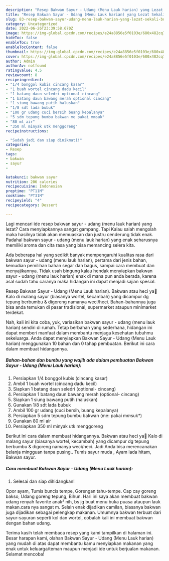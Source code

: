 ```yaml
---
description: "Resep Bakwan Sayur - Udang (Menu Lauk harian) yang Lezat Sekali, Buat Buka Puasa}"
title: "Resep Bakwan Sayur - Udang (Menu Lauk harian) yang Lezat Sekali, Buat Buka Puasa}"
slug: 83-resep-bakwan-sayur-udang-menu-lauk-harian-yang-lezat-sekali-buat-buka-puasa
category: Uncategorized
date: 2022-06-26T23:39:58.670Z
image: https://img-global.cpcdn.com/recipes/e24a8856e5f0103e/680x482cq70/bakwan-sayur-udang-menu-lauk-harian-foto-resep-utama.jpg
hideToc: false
enableToc: true
enableTocContent: false
thumbnail: https://img-global.cpcdn.com/recipes/e24a8856e5f0103e/680x482cq70/bakwan-sayur-udang-menu-lauk-harian-foto-resep-utama.jpg
cover: https://img-global.cpcdn.com/recipes/e24a8856e5f0103e/680x482cq70/bakwan-sayur-udang-menu-lauk-harian-foto-resep-utama.jpg
author: Admin
authorAv: notfound
ratingvalue: 4.5
reviewcount: 8
recipeingredient:
- "1/4 bonggol kubis cincang kasar"
- "1 buah wortel cincang dadu kecil"
- "1 batang daun seledri optional cincang"
- "1 batang daun bawang merah optional cincang"
- "1 siung bawang putih haluskan"
- "1/8 sdt lada bubuk"
- "100 gr udang cuci bersih buang kepalanya"
- "5 sdm tepung bumbu bakwan me pakai mmsuk"
- "80 ml air"
- "350 ml minyak utk menggoreng"
recipeinstructions:

- "Sudah jadi dan siap dinikmati!"
categories:
- Resep
tags:
- bakwan
- sayur
- 

katakunci: bakwan sayur  
nutrition: 206 calories
recipecuisine: Indonesian
preptime: "PT11M"
cooktime: "PT31M"
recipeyield: "4"
recipecategory: Dessert

---
```



Lagi mencari ide resep bakwan sayur - udang (menu lauk harian) yang lezat? Cara menyiapkannya sangat gampang. Tapi Kalau salah mengolah maka hasilnya tidak akan memuaskan dan justru cenderung tidak enak. Padahal bakwan sayur - udang (menu lauk harian) yang enak seharusnya memiliki aroma dan cita rasa yang bisa memancing selera kita.


Ada beberapa hal yang sedikit banyak mempengaruhi kualitas rasa dari bakwan sayur - udang (menu lauk harian), pertama dari jenis bahan, kemudian pemilihan bahan segar dan bagus, sampai cara membuat dan menyajikannya. Tidak usah bingung kalau hendak menyiapkan bakwan sayur - udang (menu lauk harian) enak di mana pun anda berada, karena asal sudah tahu caranya maka hidangan ini dapat menjadi sajian spesial.

Resep Bakwan Sayur - Udang (Menu Lauk harian). Bakwan atau heci ya🤔 Kalo di malang sayur (biasanya wortel, kecambah) yang dicampur dg tepung berbumbu &amp; digoreng namanya weci/heci. Bahan-bahannya juga bisa anda temukan di pasar tradisional, supermarket ataupun minimarket terdekat.


Nah, kali ini kita coba, yuk, variasikan bakwan sayur - udang (menu lauk harian) sendiri di rumah. Tetap berbahan yang sederhana, hidangan ini dapat memberi manfaat dalam membantu menjaga kesehatan tubuhmu sekeluarga. Anda dapat menyiapkan Bakwan Sayur - Udang (Menu Lauk harian) menggunakan 10 bahan dan 0 tahap pembuatan. Berikut ini cara dalam membuat hidangannya.

<!--inarticleads1-->

##### Bahan-bahan dan bumbu yang wajib ada dalam pembuatan Bakwan Sayur - Udang (Menu Lauk harian):

1. Persiapkan 1/4 bonggol kubis (cincang kasar)
1. Ambil 1 buah wortel (cincang dadu kecil)
1. Siapkan 1 batang daun seledri (optional- cincang)
1. Persiapkan 1 batang daun bawang merah (optional- cincang)
1. Siapkan 1 siung bawang putih (haluskan)
1. Gunakan 1/8 sdt lada bubuk
1. Ambil 100 gr udang (cuci bersih, buang kepalanya)
1. Persiapkan 5 sdm tepung bumbu bakwan (me: pakai m*m*suk*)
1. Gunakan 80 ml air
1. Persiapkan 350 ml minyak utk menggoreng


Berikut ini cara dalam membuat hidangannya. Bakwan atau heci ya🤔 Kalo di malang sayur (biasanya wortel, kecambah) yang dicampur dg tepung berbumbu &amp; digoreng namanya weci/heci. Jadi Anda bisa merencanakan belanja mingguan tanpa pusing.. Tumis sayur muda , Ayam lada hitam, Bakwan sayur. 

<!--inarticleads2-->

##### Cara membuat Bakwan Sayur - Udang (Menu Lauk harian):


1. Selesai dan siap dihidangkan!

Opor ayam, Tumis buncis tempe, Gorengan tahu-tempe. Cap cay goreng bakso, Udang goreng tepung, Bihun. Hari ini saya akan membuat bakwan udang renyah favorite anak² nih, bs jg buat menu buka puasa ataupun lauk makan.cara nya sangat m. Selain enak dijadikan camilan, biasanya bakwan juga dijadikan sebagai pelengkap makanan. Umumnya bakwan terbuat dari sayur-sayuran seperti kol dan wortel, cobalah kali ini membuat bakwan dengan bahan udang. 

Terima kasih telah membaca resep yang kami tampilkan di halaman ini. Besar harapan kami, olahan Bakwan Sayur - Udang (Menu Lauk harian) yang mudah di atas dapat membantu kamu menyiapkan makanan yang enak untuk keluarga/teman maupun menjadi ide untuk berjualan makanan. Selamat mencoba!
